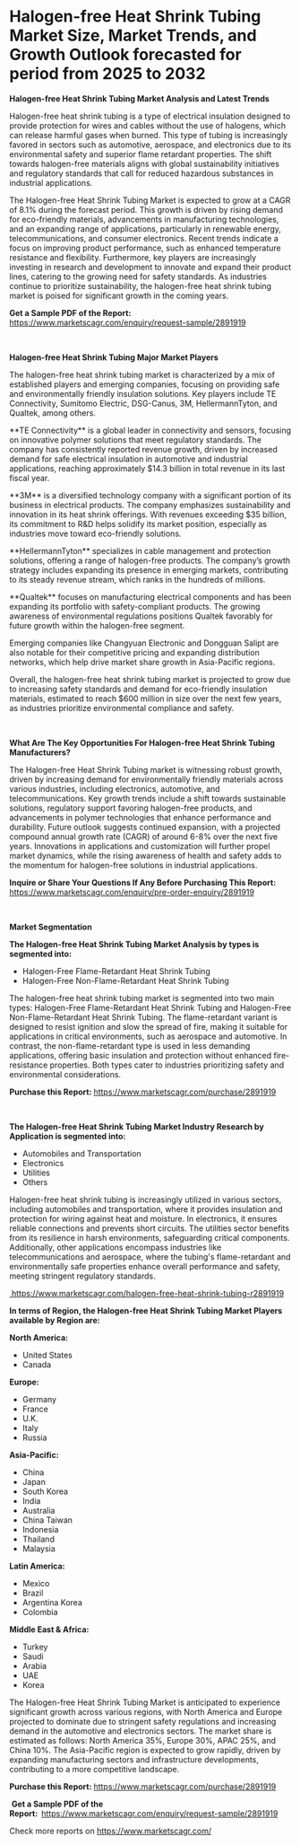 <p><h1>Halogen-free Heat Shrink Tubing Market Size, Market Trends, and Growth Outlook forecasted for period from 2025 to 2032</h1></p><p><strong>Halogen-free Heat Shrink Tubing Market Analysis and Latest Trends</strong></p>
<p><p>Halogen-free heat shrink tubing is a type of electrical insulation designed to provide protection for wires and cables without the use of halogens, which can release harmful gases when burned. This type of tubing is increasingly favored in sectors such as automotive, aerospace, and electronics due to its environmental safety and superior flame retardant properties. The shift towards halogen-free materials aligns with global sustainability initiatives and regulatory standards that call for reduced hazardous substances in industrial applications.</p><p>The Halogen-free Heat Shrink Tubing Market is expected to grow at a CAGR of 8.1% during the forecast period. This growth is driven by rising demand for eco-friendly materials, advancements in manufacturing technologies, and an expanding range of applications, particularly in renewable energy, telecommunications, and consumer electronics. Recent trends indicate a focus on improving product performance, such as enhanced temperature resistance and flexibility. Furthermore, key players are increasingly investing in research and development to innovate and expand their product lines, catering to the growing need for safety standards. As industries continue to prioritize sustainability, the halogen-free heat shrink tubing market is poised for significant growth in the coming years.</p></p>
<p><strong>Get a Sample PDF of the Report:&nbsp;</strong> <a href="https://www.marketscagr.com/enquiry/request-sample/2891919?utm_campaign=2528&utm_medium=2&utm_source=Github&utm_content=ia&utm_term=14032025&utm_id=halogen-free-heat-shrink-tubing">https://www.marketscagr.com/enquiry/request-sample/2891919</a></p>
<p>&nbsp;</p>
<p><strong>Halogen-free Heat Shrink Tubing Major Market Players</strong></p>
<p><p>The halogen-free heat shrink tubing market is characterized by a mix of established players and emerging companies, focusing on providing safe and environmentally friendly insulation solutions. Key players include TE Connectivity, Sumitomo Electric, DSG-Canus, 3M, HellermannTyton, and Qualtek, among others.</p><p>**TE Connectivity** is a global leader in connectivity and sensors, focusing on innovative polymer solutions that meet regulatory standards. The company has consistently reported revenue growth, driven by increased demand for safe electrical insulation in automotive and industrial applications, reaching approximately $14.3 billion in total revenue in its last fiscal year.</p><p>**3M** is a diversified technology company with a significant portion of its business in electrical products. The company emphasizes sustainability and innovation in its heat shrink offerings. With revenues exceeding $35 billion, its commitment to R&D helps solidify its market position, especially as industries move toward eco-friendly solutions.</p><p>**HellermannTyton** specializes in cable management and protection solutions, offering a range of halogen-free products. The company’s growth strategy includes expanding its presence in emerging markets, contributing to its steady revenue stream, which ranks in the hundreds of millions.</p><p>**Qualtek** focuses on manufacturing electrical components and has been expanding its portfolio with safety-compliant products. The growing awareness of environmental regulations positions Qualtek favorably for future growth within the halogen-free segment.</p><p>Emerging companies like Changyuan Electronic and Dongguan Salipt are also notable for their competitive pricing and expanding distribution networks, which help drive market share growth in Asia-Pacific regions.</p><p>Overall, the halogen-free heat shrink tubing market is projected to grow due to increasing safety standards and demand for eco-friendly insulation materials, estimated to reach $600 million in size over the next few years, as industries prioritize environmental compliance and safety.</p></p>
<p>&nbsp;</p>
<p><strong>What Are The Key Opportunities For Halogen-free Heat Shrink Tubing Manufacturers?</strong></p>
<p><p>The Halogen-free Heat Shrink Tubing market is witnessing robust growth, driven by increasing demand for environmentally friendly materials across various industries, including electronics, automotive, and telecommunications. Key growth trends include a shift towards sustainable solutions, regulatory support favoring halogen-free products, and advancements in polymer technologies that enhance performance and durability. Future outlook suggests continued expansion, with a projected compound annual growth rate (CAGR) of around 6-8% over the next five years. Innovations in applications and customization will further propel market dynamics, while the rising awareness of health and safety adds to the momentum for halogen-free solutions in industrial applications.</p></p>
<p><strong>Inquire or Share Your Questions If Any Before Purchasing This Report:</strong> <a href="https://www.marketscagr.com/enquiry/pre-order-enquiry/2891919?utm_campaign=2528&utm_medium=2&utm_source=Github&utm_content=ia&utm_term=14032025&utm_id=halogen-free-heat-shrink-tubing">https://www.marketscagr.com/enquiry/pre-order-enquiry/2891919</a></p>
<p>&nbsp;</p>
<p><strong>Market Segmentation</strong></p>
<p><strong>The Halogen-free Heat Shrink Tubing Market Analysis by types is segmented into:</strong></p>
<p><ul><li>Halogen-Free Flame-Retardant Heat Shrink Tubing</li><li>Halogen-Free Non-Flame-Retardant Heat Shrink Tubing</li></ul></p>
<p><p>The halogen-free heat shrink tubing market is segmented into two main types: Halogen-Free Flame-Retardant Heat Shrink Tubing and Halogen-Free Non-Flame-Retardant Heat Shrink Tubing. The flame-retardant variant is designed to resist ignition and slow the spread of fire, making it suitable for applications in critical environments, such as aerospace and automotive. In contrast, the non-flame-retardant type is used in less demanding applications, offering basic insulation and protection without enhanced fire-resistance properties. Both types cater to industries prioritizing safety and environmental considerations.</p></p>
<p><strong>Purchase this Report:&nbsp;</strong><a href="https://www.marketscagr.com/purchase/2891919?utm_campaign=2528&utm_medium=2&utm_source=Github&utm_content=ia&utm_term=14032025&utm_id=halogen-free-heat-shrink-tubing">https://www.marketscagr.com/purchase/2891919</a></p>
<p>&nbsp;</p>
<p><strong>The Halogen-free Heat Shrink Tubing Market Industry Research by Application is segmented into:</strong></p>
<p><ul><li>Automobiles and Transportation</li><li>Electronics</li><li>Utilities</li><li>Others</li></ul></p>
<p><p>Halogen-free heat shrink tubing is increasingly utilized in various sectors, including automobiles and transportation, where it provides insulation and protection for wiring against heat and moisture. In electronics, it ensures reliable connections and prevents short circuits. The utilities sector benefits from its resilience in harsh environments, safeguarding critical components. Additionally, other applications encompass industries like telecommunications and aerospace, where the tubing's flame-retardant and environmentally safe properties enhance overall performance and safety, meeting stringent regulatory standards.</p></p>
<p><a href="https://www.marketscagr.com/halogen-free-heat-shrink-tubing-r2891919?utm_campaign=2528&utm_medium=2&utm_source=Github&utm_content=ia&utm_term=14032025&utm_id=halogen-free-heat-shrink-tubing">&nbsp;https://www.marketscagr.com/halogen-free-heat-shrink-tubing-r2891919</a></p>
<p><strong>In terms of Region, the Halogen-free Heat Shrink Tubing Market Players available by Region are:</strong></p>
<p>
    <p> <strong> North America: </strong>
        <ul>
            <li>United States</li>
            <li>Canada</li>
        </ul>
        </p> 
    <p> <strong> Europe: </strong>
        <ul>
            <li>Germany</li>
            <li>France</li>
            <li>U.K.</li>
            <li>Italy</li>
            <li>Russia</li>
        </ul>
        </p> 
    <p> <strong> Asia-Pacific: </strong>
        <ul>
            <li>China</li>
            <li>Japan</li>
            <li>South Korea</li>
            <li>India</li>
            <li>Australia</li>
            <li>China Taiwan</li>
            <li>Indonesia</li>
            <li>Thailand</li>
            <li>Malaysia</li>
        </ul>
        </p> 
    <p> <strong> Latin America: </strong>
        <ul>
            <li>Mexico</li>
            <li>Brazil</li>
            <li>Argentina Korea</li>
            <li>Colombia</li>
        </ul>
        </p> 
    <p> <strong> Middle East & Africa: </strong>
        <ul>
            <li>Turkey</li>
            <li>Saudi</li>
            <li>Arabia</li>
            <li>UAE</li>
            <li>Korea</li>
        </ul>
    </p>
    </p>
<p><p>The Halogen-free Heat Shrink Tubing Market is anticipated to experience significant growth across various regions, with North America and Europe projected to dominate due to stringent safety regulations and increasing demand in the automotive and electronics sectors. The market share is estimated as follows: North America 35%, Europe 30%, APAC 25%, and China 10%. The Asia-Pacific region is expected to grow rapidly, driven by expanding manufacturing sectors and infrastructure developments, contributing to a more competitive landscape.</p></p>
<p><strong>Purchase this Report: </strong><a href="https://www.marketscagr.com/purchase/2891919?utm_campaign=2528&utm_medium=2&utm_source=Github&utm_content=ia&utm_term=14032025&utm_id=halogen-free-heat-shrink-tubing">https://www.marketscagr.com/purchase/2891919</a></p>
<p>&nbsp;<strong>Get a Sample PDF of the Report:&nbsp;&nbsp;</strong><a href="https://www.marketscagr.com/enquiry/request-sample/2891919?utm_campaign=2528&utm_medium=2&utm_source=Github&utm_content=ia&utm_term=14032025&utm_id=halogen-free-heat-shrink-tubing">https://www.marketscagr.com/enquiry/request-sample/2891919</a></p>
<p><strong></strong></p>
<p>Check more reports on <a href="https://www.marketscagr.com/?utm_campaign=2528&utm_medium=2&utm_source=Github&utm_content=ia&utm_term=14032025&utm_id=halogen-free-heat-shrink-tubing">https://www.marketscagr.com/</a></p>